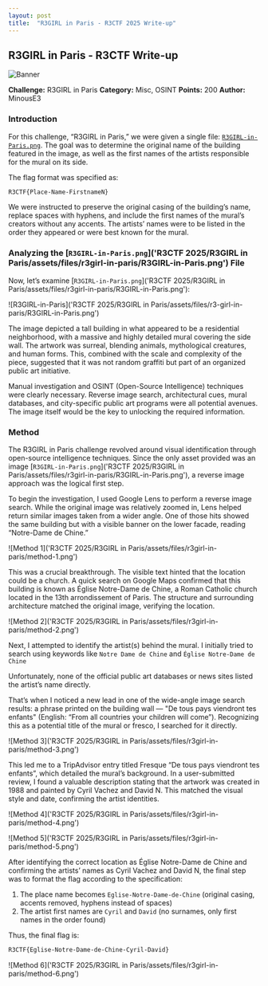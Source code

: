 ```yaml
---
layout: post
title:  "R3GIRL in Paris - R3CTF 2025 Write-up"
---
```

## R3GIRL in Paris - R3CTF Write-up

![Banner](/assets/files/r3-girl-in-paris/banner.png)

**Challenge:** R3GIRL in Paris
**Category:** Misc, OSINT
**Points:** 200
**Author:** MinousE3

### Introduction
For this challenge, “R3GIRL in Paris,” we were given a single file: [`R3GIRL-in-Paris.png`](/assets/files/r3girl-in-paris/R3GIRL-in-Paris.png). The goal was to determine the original name of the building featured in the image, as well as the first names of the artists responsible for the mural on its side.

The flag format was specified as: 
```bash 
R3CTF{Place-Name-FirstnameN}
```

We were instructed to preserve the original casing of the building’s name, replace spaces with hyphens, and include the first names of the mural’s creators without any accents. The artists’ names were to be listed in the order they appeared or were best known for the mural.

### Analyzing the [`R3GIRL-in-Paris.png`]('R3CTF 2025/R3GIRL in Paris/assets/files/r3girl-in-paris/R3GIRL-in-Paris.png') File
Now, let’s examine [`R3GIRL-in-Paris.png`]('R3CTF 2025/R3GIRL in Paris/assets/files/r3girl-in-paris/R3GIRL-in-Paris.png'):

![R3GIRL-in-Paris]('R3CTF 2025/R3GIRL in Paris/assets/files/r3-girl-in-paris/R3GIRL-in-Paris.png')

The image depicted a tall building in what appeared to be a residential neighborhood, with a massive and highly detailed mural covering the side wall. The artwork was surreal, blending animals, mythological creatures, and human forms. This, combined with the scale and complexity of the piece, suggested that it was not random graffiti but part of an organized public art initiative.

Manual investigation and OSINT (Open-Source Intelligence) techniques were clearly necessary. Reverse image search, architectural cues, mural databases, and city-specific public art programs were all potential avenues. The image itself would be the key to unlocking the required information.

### Method
The R3GIRL in Paris challenge revolved around visual identification through open-source intelligence techniques. Since the only asset provided was an image [`R3GIRL-in-Paris.png`]('R3CTF 2025/R3GIRL in Paris/assets/files/r3girl-in-paris/R3GIRL-in-Paris.png'), a reverse image approach was the logical first step.

To begin the investigation, I used Google Lens to perform a reverse image search. While the original image was relatively zoomed in, Lens helped return similar images taken from a wider angle. One of those hits showed the same building but with a visible banner on the lower facade, reading “Notre-Dame de Chine.”

![Method 1]('R3CTF 2025/R3GIRL in Paris/assets/files/r3girl-in-paris/method-1.png')

This was a crucial breakthrough. The visible text hinted that the location could be a church. A quick search on Google Maps confirmed that this building is known as Église Notre-Dame de Chine, a Roman Catholic church located in the 13th arrondissement of Paris. The structure and surrounding architecture matched the original image, verifying the location.

![Method 2]('R3CTF 2025/R3GIRL in Paris/assets/files/r3girl-in-paris/method-2.png')

Next, I attempted to identify the artist(s) behind the mural. I initially tried to search using keywords like ```Notre Dame de Chine``` and ```Église Notre-Dame de Chine```

Unfortunately, none of the official public art databases or news sites listed the artist’s name directly.

That’s when I noticed a new lead in one of the wide-angle image search results: a phrase printed on the building wall — "De tous pays viendront tes enfants" (English: “From all countries your children will come”). Recognizing this as a potential title of the mural or fresco, I searched for it directly.

![Method 3]('R3CTF 2025/R3GIRL in Paris/assets/files/r3girl-in-paris/method-3.png')

This led me to a TripAdvisor entry titled Fresque “De tous pays viendront tes enfants”, which detailed the mural’s background. In a user-submitted review, I found a valuable description stating that the artwork was created in 1988 and painted by Cyril Vachez and David N. This matched the visual style and date, confirming the artist identities.

![Method 4]('R3CTF 2025/R3GIRL in Paris/assets/files/r3girl-in-paris/method-4.png')

![Method 5]('R3CTF 2025/R3GIRL in Paris/assets/files/r3girl-in-paris/method-5.png')

After identifying the correct location as Église Notre-Dame de Chine and confirming the artists’ names as Cyril Vachez and David N, the final step was to format the flag according to the specification:
1. The place name becomes ```Eglise-Notre-Dame-de-Chine``` (original casing, accents removed, hyphens instead of spaces)
2. The artist first names are ```Cyril``` and ```David``` (no surnames, only first names in the order found)

Thus, the final flag is:
```bash
R3CTF{Eglise-Notre-Dame-de-Chine-Cyril-David}
```
![Method 6]('R3CTF 2025/R3GIRL in Paris/assets/files/r3girl-in-paris/method-6.png')
